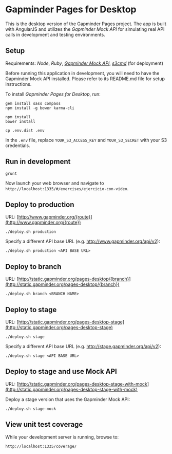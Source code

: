 Gapminder Pages for Desktop
===========================

This is the desktop version of the Gapminder Pages project. The app is built with AngularJS and utilizes
the *Gapminder Mock API* for simulating real API calls in development and testing environments.

## Setup

Requirements: *Node*, *Ruby*, [*Gapminder Mock API*](https://github.com/Gapminder/gapminder-mock-api),
[*s3cmd*](http://s3tools.org/s3cmd) (for deployment)

Before running this application in development, you will need to have the Gapminder Mock API installed.
Please refer to its README.md file for setup instructions.

To install *Gapminder Pages for Desktop*, run:

    gem install sass compass
    npm install -g bower karma-cli

    npm install
    bower install

    cp .env.dist .env

In the `.env` file, replace `YOUR_S3_ACCESS_KEY` and `YOUR_S3_SECRET` with your S3 credentials.

## Run in development

    grunt

Now launch your web browser and navigate to `http://localhost:1335/#/exercises/ejercicio-con-video`.

## Deploy to production

URL: [http://www.gapminder.org/{route}](http://www.gapminder.org/{route})

    ./deploy.sh production

Specify a different API base URL (e.g. http://www.gapminder.org/api/v2):

    ./deploy.sh production <API BASE URL>

## Deploy to branch

URL: [http://static.gapminder.org/pages-desktop/{branch}](http://static.gapminder.org/pages-desktop/{branch})

    ./deploy.sh branch <BRANCH NAME>

## Deploy to stage

URL: [http://static.gapminder.org/pages-desktop-stage](http://static.gapminder.org/pages-desktop-stage)

    ./deploy.sh stage

Specify a different API base URL (e.g. http://stage.gapminder.org/api/v2):

    ./deploy.sh stage <API BASE URL>

## Deploy to stage and use Mock API

URL: [http://static.gapminder.org/pages-desktop-stage-with-mock](http://static.gapminder.org/pages-desktop-stage-with-mock)

Deploy a stage version that uses the Gapminder Mock API:

    ./deploy.sh stage-mock

## View unit test coverage

While your development server is running, browse to:

    http://localhost:1335/coverage/
